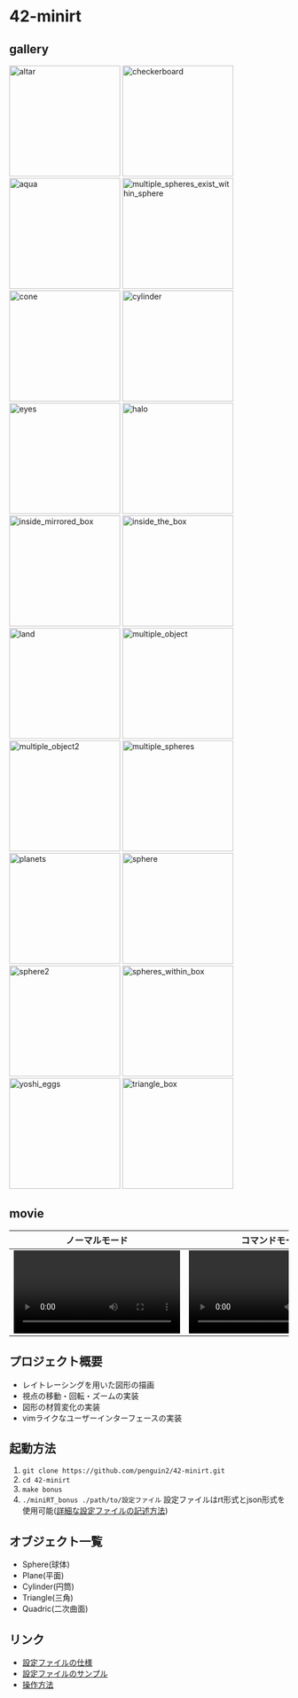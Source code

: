 # 42-minirt

## gallery
<img width="200" height="200" alt="altar" src="https://github.com/penguin2/42-minirt/assets/110877359/74521174-1aa6-4f28-9673-998b2ea24349">
<img width="200" height="200" alt="checkerboard" src="https://github.com/penguin2/42-minirt/assets/110877359/0ab98854-c348-4de2-b1ae-184f61880d61">
<img width="200" height="200" alt="aqua" src="https://github.com/penguin2/42-minirt/assets/110877359/39d86344-80ef-4b8a-a965-324484bc8730">
<img width="200" height="200" alt="multiple_spheres_exist_within_sphere" src="https://github.com/penguin2/42-minirt/assets/110877359/b63ae63c-ca02-4428-bb27-2e02972d4770">
<img width="200" height="200" alt="cone" src="https://github.com/penguin2/42-minirt/assets/110877359/03d755dd-c280-4fe0-a515-c3f8b8a812e6">
<img width="200" height="200" alt="cylinder" src="https://github.com/penguin2/42-minirt/assets/110877359/498a0fcf-8b52-414d-b4b4-2dada4ed4540">
<img width="200" height="200" alt="eyes" src="https://github.com/penguin2/42-minirt/assets/110877359/4eb2407d-0115-4a9e-88b2-51c7ab01f225">
<img width="200" height="200" alt="halo" src="https://github.com/penguin2/42-minirt/assets/110877359/15803d10-530b-4a00-ae2f-824b45daa5fa">
<img width="200" height="200" alt="inside_mirrored_box" src="https://github.com/penguin2/42-minirt/assets/110877359/962d1756-2284-4eed-8f22-6bf2f6c4511d">
<img width="200" height="200" alt="inside_the_box" src="https://github.com/penguin2/42-minirt/assets/110877359/87342bc2-3d70-49b4-b294-2f660e923459">
<img width="200" height="200" alt="land" src="https://github.com/penguin2/42-minirt/assets/110877359/2315b50f-04b8-4cbe-95a8-4ca2b7758a6f">
<img width="200" height="200" alt="multiple_object" src="https://github.com/penguin2/42-minirt/assets/110877359/d8c05f53-a1bb-4fb4-80da-833ce5691cc7">
<img width="200" height="200" alt="multiple_object2" src="https://github.com/penguin2/42-minirt/assets/110877359/55e6ca42-e3dc-4050-ab49-bd42a53e1daa">
<img width="200" height="200" alt="multiple_spheres" src="https://github.com/penguin2/42-minirt/assets/110877359/098197ae-6d83-4bda-a76f-94c8b81b6322">
<img width="200" height="200" alt="planets" src="https://github.com/penguin2/42-minirt/assets/110877359/f7e90709-9157-47d6-b38e-3816bed488a6">
<img width="200" height="200" alt="sphere" src="https://github.com/penguin2/42-minirt/assets/110877359/64942d9e-c016-4c58-98f4-71a10ecb6380">
<img width="200" height="200" alt="sphere2" src="https://github.com/penguin2/42-minirt/assets/110877359/d8a8c0ee-8fcc-4841-a8eb-6cafc3dd64ef">
<img width="200" height="200" alt="spheres_within_box" src="https://github.com/penguin2/42-minirt/assets/110877359/e195b450-8361-4c46-ba96-9ef489b873f5">
<img width="200" height="200" alt="yoshi_eggs" src="https://github.com/penguin2/42-minirt/assets/110877359/ddad27c7-0a25-40a5-98ef-a462899b80d0">
<img width="200" height="200" alt="triangle_box" src="https://github.com/penguin2/42-minirt/assets/110877359/4fe4ee83-514d-45f4-83dc-d96144cc9888">

## movie
|ノーマルモード|コマンドモード|
|:-:|:-:|
|<video src="https://github.com/penguin2/42-minirt/assets/110877359/a979446c-6323-4ef9-a4c9-d9efb94cf497">|<video src="https://github.com/penguin2/42-minirt/assets/110877359/836c9022-40c0-4292-b8c5-23e4f14e6dec">|

## プロジェクト概要
* レイトレーシングを用いた図形の描画
* 視点の移動・回転・ズームの実装
* 図形の材質変化の実装
* vimライクなユーザーインターフェースの実装

## 起動方法
1. `git clone https://github.com/penguin2/42-minirt.git`
2. `cd 42-minirt`
3. `make bonus`
4. `./miniRT_bonus ./path/to/設定ファイル` 設定ファイルはrt形式とjson形式を使用可能([詳細な設定ファイルの記述方法](https://github.com/penguin2/42-minirt/wiki/rt%E3%81%8B%E3%82%89json%E3%81%B8%E3%81%AE%E5%A4%89%E6%8F%9B%E3%82%B5%E3%83%B3%E3%83%97%E3%83%AB))

## オブジェクト一覧
* Sphere(球体)
* Plane(平面)
* Cylinder(円筒)
* Triangle(三角)
* Quadric(二次曲面)

## リンク
* [設定ファイルの仕様](https://github.com/penguin2/42-minirt/wiki/rt%E3%83%95%E3%82%A1%E3%82%A4%E3%83%AB%E3%81%A8json%E3%83%95%E3%82%A1%E3%82%A4%E3%83%AB%E3%81%AE%E4%BB%95%E6%A7%98%E6%9B%B8)
* [設定ファイルのサンプル](https://github.com/penguin2/42-minirt/wiki/rt%E3%81%8B%E3%82%89json%E3%81%B8%E3%81%AE%E5%A4%89%E6%8F%9B%E3%82%B5%E3%83%B3%E3%83%97%E3%83%AB)
* [操作方法](https://github.com/penguin2/42-minirt/wiki/%E6%93%8D%E4%BD%9C%E6%B3%95)
